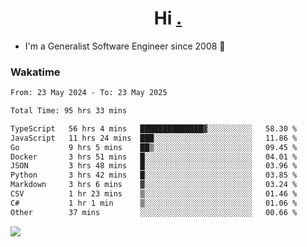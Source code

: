 <h1 align="center">Hi <a href="https://www.hackerrank.com/erasmosaraujo">.</a></h1>
 
- I'm a Generalist Software Engineer  since 2008 🚀
<!--  
<p align="left">
  <a href="https://github.com/erasmosoares/github-readme-stats">
    <img
      align="center"
      src="https://github-readme-stats.vercel.app/api/top-langs/?username=erasmosoares&theme=radical&layout=compact"
    />
  </a>
  <a href="https://github.com/erasmosoares/github-readme-stats">
    [![Harlok's WakaTime stats](https://github-readme-stats.vercel.app/api/wakatime?username=ffflabs)](https://github.com/anuraghazra/github-readme-stats)
  </a>
</p>

<!--
 ### Repo 
 
<p align="left">
 <a href="https://github.com/erasmosoares/github-readme-stats">
    <img
      align="center"
      height="165"
      src="https://github-readme-stats.vercel.app/api/pin?username=erasmosoares&repo=sample-node&title_color=fff&icon_color=f9f9f9&text_color=9f9f9f&bg_color=151515"
    />
  </a>
  <a href="https://github.com/erasmosoares/github-readme-stats">
    <img
      align="center"
      height="165"
      src="https://github-readme-stats.vercel.app/api/pin?username=erasmosoares&repo=sample-node&title_color=fff&icon_color=f9f9f9&text_color=9f9f9f&bg_color=151515"
    />
  </a>
</p>
-->

 ### Wakatime 

<!--START_SECTION:waka-->

```txt
From: 23 May 2024 - To: 23 May 2025

Total Time: 95 hrs 33 mins

TypeScript   56 hrs 4 mins   ██████████████▓░░░░░░░░░░   58.30 %
JavaScript   11 hrs 24 mins  ███░░░░░░░░░░░░░░░░░░░░░░   11.86 %
Go           9 hrs 5 mins    ██▒░░░░░░░░░░░░░░░░░░░░░░   09.45 %
Docker       3 hrs 51 mins   █░░░░░░░░░░░░░░░░░░░░░░░░   04.01 %
JSON         3 hrs 48 mins   █░░░░░░░░░░░░░░░░░░░░░░░░   03.96 %
Python       3 hrs 42 mins   █░░░░░░░░░░░░░░░░░░░░░░░░   03.85 %
Markdown     3 hrs 6 mins    ▓░░░░░░░░░░░░░░░░░░░░░░░░   03.24 %
CSV          1 hr 23 mins    ▒░░░░░░░░░░░░░░░░░░░░░░░░   01.46 %
C#           1 hr 1 min      ▒░░░░░░░░░░░░░░░░░░░░░░░░   01.06 %
Other        37 mins         ░░░░░░░░░░░░░░░░░░░░░░░░░   00.66 %
```

<!--END_SECTION:waka-->

![](https://komarev.com/ghpvc/?username=erasmosoares&color=brightgreen)
